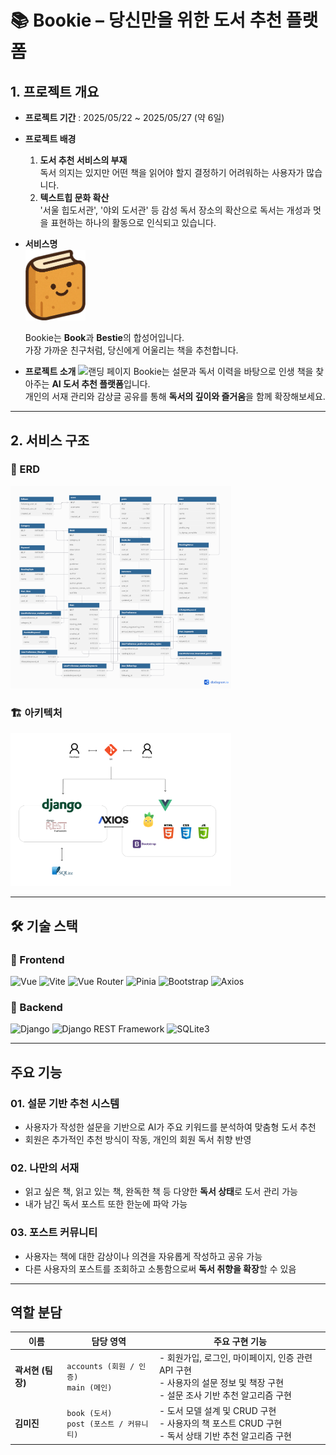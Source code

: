 # 📚 Bookie – 당신만을 위한 도서 추천 플랫폼

## 1. 프로젝트 개요

- **프로젝트 기간** : 2025/05/22 ~ 2025/05/27 (약 6일)

- **프로젝트 배경**
  1. **도서 추천 서비스의 부재**  
     독서 의지는 있지만 어떤 책을 읽어야 할지 결정하기 어려워하는 사용자가 많습니다.
  2. **텍스트힙 문화 확산**  
     '서울 힙도서관', '야외 도서관' 등 감성 독서 장소의 확산으로 독서는 개성과 멋을 표현하는 하나의 활동으로 인식되고 있습니다.

- **서비스명**  
  <img src="./README_image/mini_bookie.png" alt="서비스 로고" width="20%" />
  
  Bookie는 **Book**과 **Bestie**의 합성어입니다.  
  가장 가까운 친구처럼, 당신에게 어울리는 책을 추천합니다.

- **프로젝트 소개**
  <img src="./README_image/landing_page.png" alt="랜딩 페이지" width="70%" />
  Bookie는 설문과 독서 이력을 바탕으로 인생 책을 찾아주는 **AI 도서 추천 플랫폼**입니다.  
  개인의 서재 관리와 감상글 공유를 통해 **독서의 깊이와 즐거움**을 함께 확장해보세요.

---

## 2. 서비스 구조

### 📌 ERD
<img src="./README_image/ERD.png" alt="ERD 이미지" width="70%" />

### 🏗 아키텍처
<img src="./README_image/Architecture.png" alt="아키텍처 이미지" width="70%" />

---

## 🛠 기술 스택

### 🔸 Frontend  
![Vue](https://img.shields.io/badge/Vue_3-4FC08D?style=flat-square&logo=vue.js&logoColor=white)
![Vite](https://img.shields.io/badge/Vite-646CFF?style=flat-square&logo=vite&logoColor=white)
![Vue Router](https://img.shields.io/badge/Vue_Router-4FC08D?style=flat-square&logo=vue.js&logoColor=white)
![Pinia](https://img.shields.io/badge/Pinia-FFD859?style=flat-square)
![Bootstrap](https://img.shields.io/badge/Bootstrap_5-7952B3?style=flat-square&logo=bootstrap&logoColor=white)
![Axios](https://img.shields.io/badge/Axios-5A29E4?style=flat-square)

### 🔹 Backend  
![Django](https://img.shields.io/badge/Django_4-092E20?style=flat-square&logo=django&logoColor=white)
![Django REST Framework](https://img.shields.io/badge/DRF-E23C29?style=flat-square)
![SQLite3](https://img.shields.io/badge/SQLite3-003B57?style=flat-square&logo=sqlite&logoColor=white)

---

## 주요 기능

### 01. 설문 기반 추천 시스템
- 사용자가 작성한 설문을 기반으로 AI가 주요 키워드를 분석하여 맞춤형 도서 추천
- 회원은 추가적인 추천 방식이 작동, 개인의 회원 독서 취향 반영

### 02. 나만의 서재
- 읽고 싶은 책, 읽고 있는 책, 완독한 책 등 다양한 **독서 상태**로 도서 관리 가능
- 내가 남긴 독서 포스트 또한 한눈에 파악 가능

### 03. 포스트 커뮤니티
- 사용자는 책에 대한 감상이나 의견을 자유롭게 작성하고 공유 가능
- 다른 사용자의 포스트를 조회하고 소통함으로써 **독서 취향을 확장**할 수 있음

---

## 역할 분담

| 이름             | 담당 영역                                   | 주요 구현 기능                                                                                                                 |
| ---------------- | ------------------------------------------- | ------------------------------------------------------------------------------------------------------------------------------ |
| **곽서현 (팀장)** | `accounts (회원 / 인증)`<br>`main (메인)`   | - 회원가입, 로그인, 마이페이지, 인증 관련 API 구현<br>- 사용자의 설문 정보 및 책장 구현<br>- 설문 조사 기반 추천 알고리즘 구현 |
| **김미진**       | `book (도서)`<br>`post (포스트 / 커뮤니티)` | - 도서 모델 설계 및 CRUD 구현<br>- 사용자의 책 포스트 CRUD 구현<br>- 독서 상태 기반 추천 알고리즘 구현                         |
